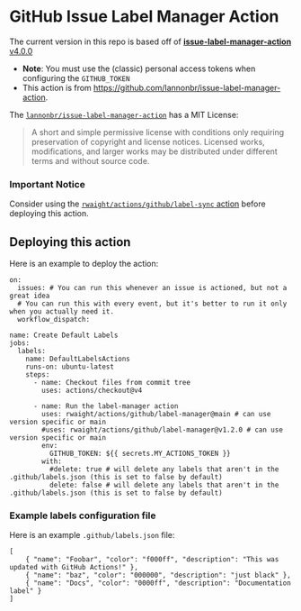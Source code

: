 # GitHub Issue Label Manager Action

The current version in this repo is based off of [**issue-label-manager-action** v4.0.0](https://github.com/lannonbr/issue-label-manager-action/releases/tag/4.0.0)
- **Note**: You must use the (classic) personal access tokens when configuring the `GITHUB_TOKEN`
- This action is from https://github.com/lannonbr/issue-label-manager-action.

The [`lannonbr/issue-label-manager-action`](https://github.com/lannonbr/issue-label-manager-action) has a MIT License:
> A short and simple permissive license with conditions only requiring preservation of copyright and license notices. Licensed works, modifications, and larger works may be distributed under different terms and without source code.

### Important Notice
Consider using the [`rwaight/actions/github/label-sync` action](https://github.com/rwaight/actions/github/tree/main/github/label-sync) before deploying this action.


## Deploying this action

Here is an example to deploy the action:
```
on:
  issues: # You can run this whenever an issue is actioned, but not a great idea
  # You can run this with every event, but it's better to run it only when you actually need it.
  workflow_dispatch:

name: Create Default Labels
jobs:
  labels:
    name: DefaultLabelsActions
    runs-on: ubuntu-latest
    steps:
      - name: Checkout files from commit tree
        uses: actions/checkout@v4

      - name: Run the label-manager action
        uses: rwaight/actions/github/label-manager@main # can use version specific or main
        #uses: rwaight/actions/github/label-manager@v1.2.0 # can use version specific or main
        env:
          GITHUB_TOKEN: ${{ secrets.MY_ACTIONS_TOKEN }}
        with:
          #delete: true # will delete any labels that aren't in the .github/labels.json (this is set to false by default)
          delete: false # will delete any labels that aren't in the .github/labels.json (this is set to false by default)
```

### Example labels configuration file

Here is an example `.github/labels.json` file:
```
[
    { "name": "Foobar", "color": "f000ff", "description": "This was updated with GitHub Actions!" },
    { "name": "baz", "color": "000000", "description": "just black" },
    { "name": "Docs", "color": "0000ff", "description": "Documentation label" }
]
```
